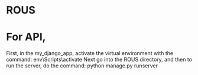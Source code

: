 # ROUS
# For API,
First, in the my_django_app, activate the virtual environment with the command: env\Scripts\activate
Next go into the ROUS directory, and then to run the server, do the command: python manage.py runserver
